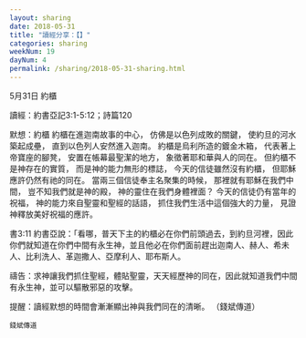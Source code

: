 ```yaml
---
layout: sharing
date: 2018-05-31
title: "讀經分享：【】"
categories: sharing
weekNum: 19
dayNum: 4
permalink: /sharing/2018-05-31-sharing.html
---
```

5月31日 約櫃

讀經：約書亞記3:1-5:12；詩篇120

默想：約櫃
約櫃在進迦南故事的中心，
仿佛是以色列成敗的關鍵，
使約旦的河水築起成壘，
直到以色列人安然進入迦南。
約櫃是烏利所造的鍍金木箱，
代表著上帝寶座的腳凳，
安置在帳幕最聖潔的地方，
象徵著耶和華與人的同在。
但約櫃不是神存在的實質，
而是神的能力無形的標誌，
今天的信徒雖然沒有約櫃，
但耶穌應許仍然有祂的同在。
當兩三個信徒奉主名聚集的時候，
那裡就有耶穌在我們中間，
豈不知我們就是神的殿，
神的靈住在我們身體裡面？ 
今天的信徒仍有當年的祝福，
神的能力來自聖靈和聖經的話語，
抓住我們生活中這個強大的力量，
見證神釋放美好祝福的應許。

書3:11 約書亞說：「看哪，普天下主的約櫃必在你們前頭過去，到約旦河裡，因此你們就知道在你們中間有永生神，並且他必在你們面前趕出迦南人、赫人、希未人、比利洗人、革迦撒人、亞摩利人、耶布斯人。

禱告：求神讓我們抓住聖經，體貼聖靈，天天經歷神的同在，因此就知道我們中間有永生神，並可以驅散邪惡的攻擊。

提醒：讀經默想的時間會漸漸顯出神與我們同在的清晰。
（錢斌傳道）


`錢斌傳道`
